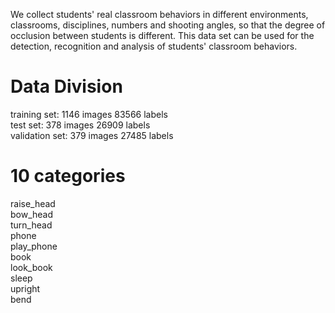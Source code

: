 We collect students' real classroom behaviors in different environments, classrooms, disciplines, numbers and shooting angles, so that the degree of occlusion between students is different. This data set can be used for the detection, recognition and analysis of students' classroom behaviors.
# Data Division
training set:      1146 images     83566 labels  
test set:          378 images      26909 labels  
validation set:    379 images      27485 labels
# 10 categories
raise_head  
bow_head  
turn_head  
phone  
play_phone  
book  
look_book  
sleep  
upright  
bend
